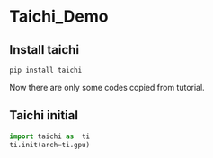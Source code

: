 # Taichi_Demo

## Install taichi

```bash
pip install taichi
```

Now there are only some codes copied from tutorial.

## Taichi initial

```python
import taichi as  ti
ti.init(arch=ti.gpu)
```

